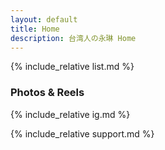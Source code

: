 ```yaml
---
layout: default
title: Home
description: 台湾人の永琳 Home
---
```


{% include_relative list.md %}

### Photos & Reels

{% include_relative ig.md %}

{% include_relative support.md %}
